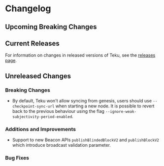 # Changelog

## Upcoming Breaking Changes

## Current Releases

For information on changes in released versions of Teku, see
the [releases page](https://github.com/Consensys/teku/releases).

## Unreleased Changes

### Breaking Changes
- By default, Teku won't allow syncing from genesis, users should use `--checkpoint-sync-url` when starting a new node. It is possible to revert back to the previous behaviour using the flag `--ignore-weak-subjectivity-period-enabled`.

### Additions and Improvements
- Support to new Beacon APIs `publishBlindedBlockV2` and `publishBlockV2` which introduce broadcast validation parameter. 

### Bug Fixes

